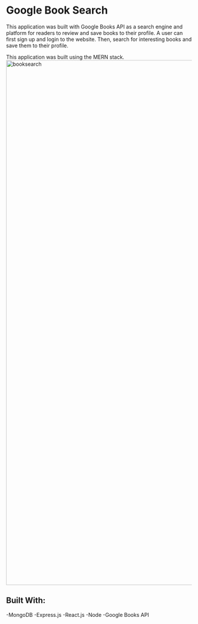 # Google Book Search
This application was built with Google Books API as a search engine and platform for readers to review and save books to their profile. A user can first sign up and login to the website. Then, search for interesting books and save them to their profile. 

This application was built using the MERN stack. 
<img width="1420" alt="booksearch" src="https://user-images.githubusercontent.com/105761973/199857049-5df6d1a4-ea27-4f15-8eb4-09d7f38e2fa4.png">

## Built With: 
-MongoDB
-Express.js
-React.js
-Node
-Google Books API
